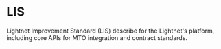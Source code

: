 # LIS

  Lightnet Improvement Standard (LIS) describe for the Lightnet's platform, including core APIs for MTO integration and contract standards.  
